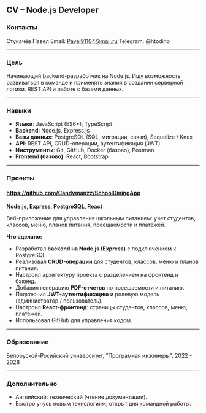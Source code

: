 ## CV – Node.js Developer

### Контакты

Стукачёв Павел 
Email: Pavel91104@mail.ru
Telegram: @htodino

---

### Цель

Начинающий backend-разработчик на Node.js. Ищу возможность развиваться в команде и применять знания в создании серверной логики, REST API и работе с базами данных.

---

### Навыки

* **Языки**: JavaScript (ES6+), TypeScript
* **Backend**: Node.js, Express.js
* **Базы данных**: PostgreSQL (SQL, миграции, связи), Sequelize / Knex
* **API**: REST API, CRUD-операции, аутентификация (JWT)
* **Инструменты**: Git, GitHub, Docker (базово), Postman
* **Frontend (базово)**: React, Bootstrap

---

### Проекты

#### https://github.com/Candymanzz/SchoolDiningApp

**Node.js, Express, PostgreSQL, React**

Веб-приложение для управления школьным питанием: учет студентов, классов, меню, планов питания, посещаемости и платежей.

**Что сделано:**

* Разработал **backend на Node.js (Express)** с подключением к PostgreSQL.
* Реализовал **CRUD-операции** для студентов, классов, меню и планов питания.
* Настроил архитектуру проекта с разделением на фронтенд и бэкенд.
* Добавил генерацию **PDF-отчетов** по посещаемости и питанию.
* Подключил **JWT-аутентификацию** и ролевую модель (администратор / пользователь).
* Настроил **React-фронтенд**: страницы студентов, классов, меню, платежей.
* Использовал GitHub для управления кодом.

---

### Образование

Белоруской-Росийский университет, "Програмная инжинеры", 2022 - 2026

---

### Дополнительно

* Английский: технический (чтение документации).
* Быстро учусь новым технологиям, открыт для командной работы.
